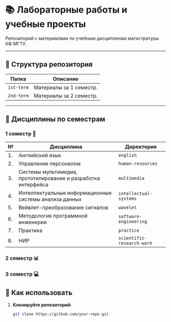 # 📚 Лабораторные работы и учебные проекты  

Репозиторий с материалами по учебным дисциплинам магистратуры КФ МГТУ. 

---

## 📅 Структура репозитория  
| Папка               | Описание                                                                 |  
|---------------------|--------------------------------------------------------------------------|  
| `1st-term`         | Материалы за 1 семестр.  |  
| `2nd-term`         | Материалы за 2 семестр.                |  

---

## 🎯 Дисциплины по семестрам  

### **1 семестр** 🚀  
| №  | Дисциплина                                                    | Директория                 |
|----|---------------------------------------------------------------|----------------------------|
| 1. | Английский язык                                               | `english`                  |
| 2. | Управление персоналом                                         | `human-resources`          |
| 3. | Системы мультимедиа, прототипирование и разработка интерфейса | `multimedia`               |
| 4. | Интеллектуальные информационные системы анализа данных        | `intellectual-systems`     |
| 5. | Вейвлет-преобразование сигналов                               | `wavelet`                  |
| 6. | Методология программной инженерии                             | `software-engineering`     |
| 7. | Практика                                                      | `practice`                 |
| 8. | НИР                                                           | `scientific-research-work` |

### **2 семестр** 📊  



### **3 семестр** 💻  



## 📝 Как использовать

1. **Клонируйте репозиторий**:  
   ```bash  
   git clone https://github.com/your-repo.git
   ```
 
